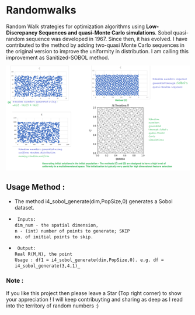 # Randomwalks
Random Walk strategies for optimization algorithms using **Low-Discrepancy Sequences and quasi-Monte Carlo simulations**.
Sobol quasi-random sequence was developed in 1967. Since then, it has evolved. I have contributed to the method by adding two-quasi Monte Carlo sequences in the original version to improve the uniformity in distribution. I am calling this improvement as Sanitized-SOBOL method.

![GitHub Logo](/Quasi-MonteCarlo.png)


## Usage Method : 
* The method i4_sobol_generate(dim,PopSize,0) generates a Sobol dataset.
-      Inputs: 
      dim_num - the spatial dimension, 
      n - (int) number of points to generate; SKIP
      no. of initial points to skip.
-      Output: 
      Real R(M,N), the point
      Usage : df1 = i4_sobol_generate(dim,PopSize,0). e.g. df = i4_sobol_generate(3,4,1)_

### Note : 
If you like this project then please leave a Star (Top right corner) to show your appreciation !
I will keep contribuyting and sharing as deep as I read into the territory of random numbers :)
